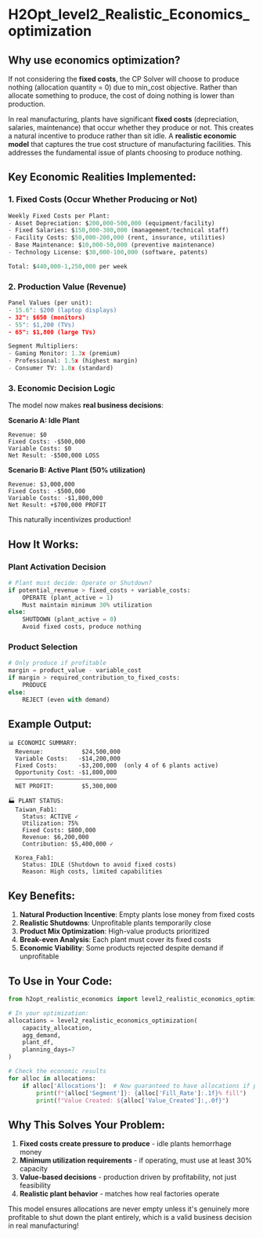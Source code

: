 # H2Opt_level2_Realistic_Economics_optimization


## Why use economics optimization?
If not considering the **fixed costs**, the CP Solver will choose to produce nothing (allocation quantity = 0) due to min_cost objective. Rather than allocate something to produce, the cost of doing nothing is lower than production.

In real manufacturing, plants have significant **fixed costs** (depreciation, salaries, maintenance) that occur whether they produce or not. This creates a natural incentive to produce rather than sit idle. A **realistic economic model** that captures the true cost structure of manufacturing facilities. This addresses the fundamental issue of plants choosing to produce nothing.

## **Key Economic Realities Implemented:**

### **1. Fixed Costs (Occur Whether Producing or Not)**
```python
Weekly Fixed Costs per Plant:
- Asset Depreciation: $200,000-500,000 (equipment/facility)
- Fixed Salaries: $150,000-300,000 (management/technical staff)  
- Facility Costs: $50,000-200,000 (rent, insurance, utilities)
- Base Maintenance: $10,000-50,000 (preventive maintenance)
- Technology License: $30,000-100,000 (software, patents)

Total: $440,000-1,250,000 per week
```

### **2. Production Value (Revenue)**
```python
Panel Values (per unit):
- 15.6": $200 (laptop displays)
- 32": $650 (monitors)  
- 55": $1,200 (TVs)
- 65": $1,800 (large TVs)

Segment Multipliers:
- Gaming Monitor: 1.3x (premium)
- Professional: 1.5x (highest margin)
- Consumer TV: 1.0x (standard)
```

### **3. Economic Decision Logic**

The model now makes **real business decisions**:

**Scenario A: Idle Plant**
```
Revenue: $0
Fixed Costs: -$500,000
Variable Costs: $0
Net Result: -$500,000 LOSS
```

**Scenario B: Active Plant (50% utilization)**
```
Revenue: $3,000,000
Fixed Costs: -$500,000
Variable Costs: -$1,800,000
Net Result: +$700,000 PROFIT
```

This naturally incentivizes production!

## **How It Works:**

### **Plant Activation Decision**
```python
# Plant must decide: Operate or Shutdown?
if potential_revenue > fixed_costs + variable_costs:
    OPERATE (plant_active = 1)
    Must maintain minimum 30% utilization
else:
    SHUTDOWN (plant_active = 0)
    Avoid fixed costs, produce nothing
```

### **Product Selection**
```python
# Only produce if profitable
margin = product_value - variable_cost
if margin > required_contribution_to_fixed_costs:
    PRODUCE
else:
    REJECT (even with demand)
```

## **Example Output:**

```
📊 ECONOMIC SUMMARY:
  Revenue:           $24,500,000
  Variable Costs:   -$14,200,000
  Fixed Costs:      -$3,200,000  (only 4 of 6 plants active)
  Opportunity Cost: -$1,800,000
  ─────────────────────────────
  NET PROFIT:        $5,300,000

🏭 PLANT STATUS:
  Taiwan_Fab1:
    Status: ACTIVE ✓
    Utilization: 75%
    Fixed Costs: $800,000
    Revenue: $6,200,000
    Contribution: $5,400,000 ✓
    
  Korea_Fab1:
    Status: IDLE (Shutdown to avoid fixed costs)
    Reason: High costs, limited capabilities
```

## **Key Benefits:**

1. **Natural Production Incentive**: Empty plants lose money from fixed costs
2. **Realistic Shutdowns**: Unprofitable plants temporarily close
3. **Product Mix Optimization**: High-value products prioritized
4. **Break-even Analysis**: Each plant must cover its fixed costs
5. **Economic Viability**: Some products rejected despite demand if unprofitable

## **To Use in Your Code:**

```python
from h2opt_realistic_economics import level2_realistic_economics_optimization

# In your optimization:
allocations = level2_realistic_economics_optimization(
    capacity_allocation,
    agg_demand, 
    plant_df,
    planning_days=7
)

# Check the economic results
for alloc in allocations:
    if alloc['Allocations']:  # Now guaranteed to have allocations if profitable
        print(f"{alloc['Segment']}: {alloc['Fill_Rate']:.1f}% fill")
        print(f"Value Created: ${alloc['Value_Created']:,.0f}")
```

## **Why This Solves Your Problem:**

1. **Fixed costs create pressure to produce** - idle plants hemorrhage money
2. **Minimum utilization requirements** - if operating, must use at least 30% capacity  
3. **Value-based decisions** - production driven by profitability, not just feasibility
4. **Realistic plant behavior** - matches how real factories operate

This model ensures allocations are never empty unless it's genuinely more profitable to shut down the plant entirely, which is a valid business decision in real manufacturing!